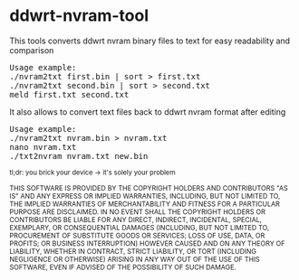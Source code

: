 ddwrt-nvram-tool
================
This tools converts ddwrt nvram binary files to text for easy readability and comparison

<pre>
Usage example:
./nvram2txt first.bin | sort > first.txt
./nvram2txt second.bin | sort > second.txt
meld first.txt second.txt
</pre>

It also allows to convert text files back to ddwrt nvram format after editing

<pre>
Usage example:
./nvram2txt nvram.bin > nvram.txt
nano nvram.txt
./txt2nvram nvram.txt new.bin
</pre>

<small>
tl;dr: you brick your device → it's solely your problem

THIS SOFTWARE IS PROVIDED BY THE COPYRIGHT HOLDERS AND CONTRIBUTORS "AS IS" AND
ANY EXPRESS OR IMPLIED WARRANTIES, INCLUDING, BUT NOT LIMITED TO, THE IMPLIED
WARRANTIES OF MERCHANTABILITY AND FITNESS FOR A PARTICULAR PURPOSE ARE
DISCLAIMED. IN NO EVENT SHALL THE COPYRIGHT HOLDERS OR CONTRIBUTORS BE LIABLE FOR ANY
DIRECT, INDIRECT, INCIDENTAL, SPECIAL, EXEMPLARY, OR CONSEQUENTIAL DAMAGES
(INCLUDING, BUT NOT LIMITED TO, PROCUREMENT OF SUBSTITUTE GOODS OR SERVICES;
LOSS OF USE, DATA, OR PROFITS; OR BUSINESS INTERRUPTION) HOWEVER CAUSED AND
ON ANY THEORY OF LIABILITY, WHETHER IN CONTRACT, STRICT LIABILITY, OR TORT
(INCLUDING NEGLIGENCE OR OTHERWISE) ARISING IN ANY WAY OUT OF THE USE OF THIS
SOFTWARE, EVEN IF ADVISED OF THE POSSIBILITY OF SUCH DAMAGE.
</small>
